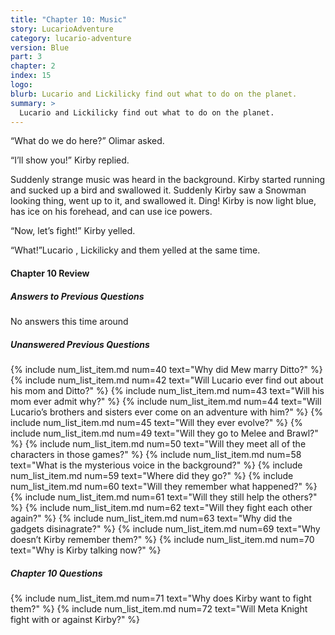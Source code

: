 ```yaml
---
title: "Chapter 10: Music"
story: LucarioAdventure
category: lucario-adventure
version: Blue
part: 3
chapter: 2
index: 15
logo: 
blurb: Lucario and Lickilicky find out what to do on the planet.
summary: >
  Lucario and Lickilicky find out what to do on the planet.
---
```

“What do we do here?” Olimar asked.

“I’ll show you!” Kirby replied.

Suddenly strange music was heard in the background. Kirby started running and sucked up a bird and swallowed it. Suddenly Kirby saw a Snowman looking thing, went up to it, 
and swallowed it. Ding! Kirby is now light blue, has ice on his forehead, and can use ice powers.

“Now, let’s fight!” Kirby yelled.

“What!”Lucario , Lickilicky and them yelled at the same time.

#### Chapter 10 Review

##### Answers to Previous Questions
No answers this time around

##### Unanswered Previous Questions
{% include num_list_item.md num=40 text="Why did Mew marry Ditto?" %}
{% include num_list_item.md num=42 text="Will Lucario ever find out about his mom and Ditto?" %}
{% include num_list_item.md num=43 text="Will his mom ever admit why?" %}
{% include num_list_item.md num=44 text="Will Lucario’s brothers and sisters ever come on an adventure with him?" %}
{% include num_list_item.md num=45 text="Will they ever evolve?" %}
{% include num_list_item.md num=49 text="Will they go to Melee and Brawl?" %}
{% include num_list_item.md num=50 text="Will they meet all of the characters in those games?" %}
{% include num_list_item.md num=58 text="What is the mysterious voice in the background?" %}
{% include num_list_item.md num=59 text="Where did they go?" %}
{% include num_list_item.md num=60 text="Will they remember what happened?" %}
{% include num_list_item.md num=61 text="Will they still help the others?" %}
{% include num_list_item.md num=62 text="Will they fight each other again?" %}
{% include num_list_item.md num=63 text="Why did the gadgets disinagrate?" %}
{% include num_list_item.md num=69 text="Why doesn’t Kirby remember them?" %}
{% include num_list_item.md num=70 text="Why is Kirby talking now?" %}

##### Chapter 10 Questions
{% include num_list_item.md num=71 text="Why does Kirby want to fight them?" %}
{% include num_list_item.md num=72 text="Will Meta Knight fight with or against Kirby?" %}
